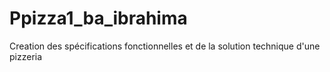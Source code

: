 # Ppizza1_ba_ibrahima
Creation des spécifications fonctionnelles et de la solution technique d'une pizzeria
